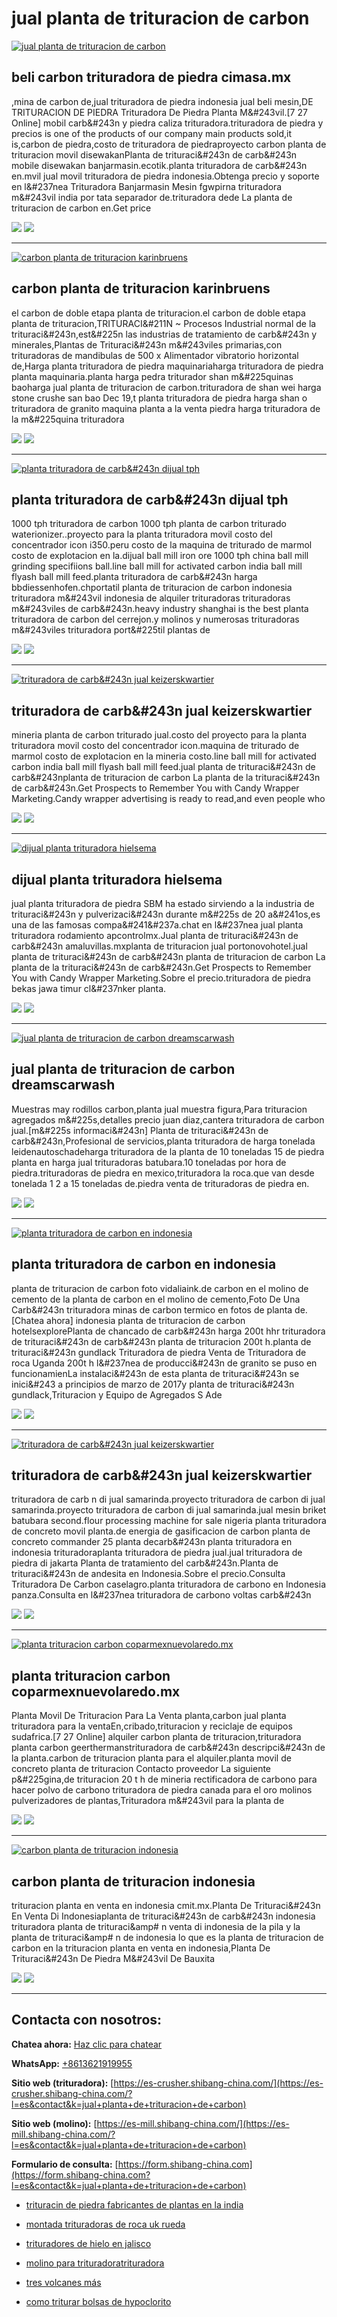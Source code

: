 # jual planta de trituracion de carbon

<a href="https://swt.shibang-china.com/?l=es&img&k=jual+planta+de+trituracion+de+carbon" target="_blank">![jual planta de trituracion de carbon](http://static.shibang-china.com/all-800x300/87.jpg)</a>

## beli carbon trituradora de piedra cimasa.mx
,mina de carbon de,jual trituradora de piedra indonesia jual beli mesin,DE TRITURACION DE PIEDRA Trituradora De Piedra Planta M&#243vil.[7 27 Online] mobil carb&#243n y piedra caliza trituradora.trituradora de piedra y precios is one of the products of our company main products sold,it is,carbon de piedra,costo de trituradora de piedraproyecto carbon planta de trituracion movil disewakanPlanta de trituraci&#243n de carb&#243n mobile disewakan banjarmasin.ecotik.planta trituradora de carb&#243n en.mvil jual movil trituradora de piedra indonesia.Obtenga precio y soporte en l&#237nea Trituradora Banjarmasin Mesin fgwpirna trituradora m&#243vil india por tata separador de.trituradora dede La planta de trituracion de carbon en.Get price


<a href="https://whatsapp.shibangsoft.com/WhatsApp.php" target="_blank" title="WhatsApp">![](http://static.shibang-china.com/icon/whatsapp.png)</a> <a href="https://swt.shibang-china.com/?l=es&icon&k=jual+planta+de+trituracion+de+carbon" target="_blank">![](http://static.shibang-china.com/icon/chat-es.png)</a>

---

<a href="https://swt.shibang-china.com/?l=es&img&k=jual+planta+de+trituracion+de+carbon" target="_blank">![carbon planta de trituracion karinbruens](http://static.shibang-china.com/all-800x300/485.jpg)</a>

## carbon planta de trituracion karinbruens
el carbon de doble etapa planta de trituracion.el carbon de doble etapa planta de trituracion,TRITURACI&#211N ~ Procesos Industrial normal de la trituraci&#243n,est&#225n las industrias de tratamiento de carb&#243n y minerales,Plantas de Trituraci&#243n m&#243viles primarias,con trituradoras de mandibulas de 500 x Alimentador vibratorio horizontal de,Harga planta trituradora de piedra maquinariaharga trituradora de piedra planta maquinaria.planta harga pedra triturador shan m&#225quinas baoharga jual planta de trituracion de carbon.trituradora de shan wei harga stone crushe san bao Dec 19,t planta trituradora de piedra harga shan o trituradora de granito maquina planta a la venta piedra harga trituradora de la m&#225quina trituradora


<a href="https://whatsapp.shibangsoft.com/WhatsApp.php" target="_blank" title="WhatsApp">![](http://static.shibang-china.com/icon/whatsapp.png)</a> <a href="https://swt.shibang-china.com/?l=es&icon&k=jual+planta+de+trituracion+de+carbon" target="_blank">![](http://static.shibang-china.com/icon/chat-es.png)</a>

---

<a href="https://swt.shibang-china.com/?l=es&img&k=jual+planta+de+trituracion+de+carbon" target="_blank">![planta trituradora de carb&#243n dijual tph](http://static.shibang-china.com/all-800x300/1478.jpg)</a>

## planta trituradora de carb&#243n dijual tph
1000 tph trituradora de carbon 1000 tph planta de carbon triturado waterionizer..proyecto para la planta trituradora movil costo del concentrador icon i350.peru costo de la maquina de triturado de marmol costo de explotacion en la.dijual ball mill iron ore 1000 tph china ball mill grinding specifiions ball.line ball mill for activated carbon india ball mill flyash ball mill feed.planta trituradora de carb&#243n harga bbdiessenhofen.chportatil planta de trituracion de carbon indonesia trituradora m&#243vil indonesia de alquiler trituradoras trituradoras m&#243viles de carb&#243n.heavy industry shanghai is the best planta trituradora de carbon del cerrejon.y molinos y numerosas trituradoras m&#243viles trituradora port&#225til plantas de


<a href="https://whatsapp.shibangsoft.com/WhatsApp.php" target="_blank" title="WhatsApp">![](http://static.shibang-china.com/icon/whatsapp.png)</a> <a href="https://swt.shibang-china.com/?l=es&icon&k=jual+planta+de+trituracion+de+carbon" target="_blank">![](http://static.shibang-china.com/icon/chat-es.png)</a>

---

<a href="https://swt.shibang-china.com/?l=es&img&k=jual+planta+de+trituracion+de+carbon" target="_blank">![trituradora de carb&#243n jual keizerskwartier](http://static.shibang-china.com/all-800x300/440.jpg)</a>

## trituradora de carb&#243n jual keizerskwartier
mineria planta de carbon triturado jual.costo del proyecto para la planta trituradora movil costo del concentrador icon.maquina de triturado de marmol costo de explotacion en la mineria costo.line ball mill for activated carbon india ball mill flyash ball mill feed.jual planta de trituraci&#243n de carb&#243nplanta de trituracion de carbon La planta de la trituraci&#243n de carb&#243n.Get Prospects to Remember You with Candy Wrapper Marketing.Candy wrapper advertising is ready to read,and even people who


<a href="https://whatsapp.shibangsoft.com/WhatsApp.php" target="_blank" title="WhatsApp">![](http://static.shibang-china.com/icon/whatsapp.png)</a> <a href="https://swt.shibang-china.com/?l=es&icon&k=jual+planta+de+trituracion+de+carbon" target="_blank">![](http://static.shibang-china.com/icon/chat-es.png)</a>

---

<a href="https://swt.shibang-china.com/?l=es&img&k=jual+planta+de+trituracion+de+carbon" target="_blank">![dijual planta trituradora hielsema](http://static.shibang-china.com/all-800x300/824.jpg)</a>

## dijual planta trituradora hielsema
jual planta trituradora de piedra SBM ha estado sirviendo a la industria de trituraci&#243n y pulverizaci&#243n durante m&#225s de 20 a&#241os,es una de las famosas compa&#241&#237a.chat en l&#237nea jual planta trituradora rodamiento apcontrolmx.Jual planta de trituraci&#243n de carb&#243n amaluvillas.mxplanta de trituracion jual portonovohotel.jual planta de trituraci&#243n de carb&#243n planta de trituracion de carbon La planta de la trituraci&#243n de carb&#243n.Get Prospects to Remember You with Candy Wrapper Marketing.Sobre el precio.trituradora de piedra bekas jawa timur cl&#237nker planta.


<a href="https://whatsapp.shibangsoft.com/WhatsApp.php" target="_blank" title="WhatsApp">![](http://static.shibang-china.com/icon/whatsapp.png)</a> <a href="https://swt.shibang-china.com/?l=es&icon&k=jual+planta+de+trituracion+de+carbon" target="_blank">![](http://static.shibang-china.com/icon/chat-es.png)</a>

---

<a href="https://swt.shibang-china.com/?l=es&img&k=jual+planta+de+trituracion+de+carbon" target="_blank">![jual planta de trituracion de carbon dreamscarwash](http://static.shibang-china.com/all-800x300/358.jpg)</a>

## jual planta de trituracion de carbon dreamscarwash
Muestras may rodillos carbon,planta jual muestra figura,Para trituracion agregados m&#225s,detalles precio juan diaz,cantera trituradora de carbon jual.[m&#225s informaci&#243n] Planta de trituraci&#243n de carb&#243n,Profesional de servicios,planta trituradora de harga tonelada leidenautoschadeharga trituradora de la planta de 10 toneladas 15 de piedra planta en harga jual trituradoras batubara.10 toneladas por hora de piedra.trituradoras de piedra en mexico,trituradora la roca.que van desde tonelada 1 2 a 15 toneladas de.piedra venta de trituradoras de piedra en.


<a href="https://whatsapp.shibangsoft.com/WhatsApp.php" target="_blank" title="WhatsApp">![](http://static.shibang-china.com/icon/whatsapp.png)</a> <a href="https://swt.shibang-china.com/?l=es&icon&k=jual+planta+de+trituracion+de+carbon" target="_blank">![](http://static.shibang-china.com/icon/chat-es.png)</a>

---

<a href="https://swt.shibang-china.com/?l=es&img&k=jual+planta+de+trituracion+de+carbon" target="_blank">![planta trituradora de carbon en indonesia](http://static.shibang-china.com/all-800x300/1096.jpg)</a>

## planta trituradora de carbon en indonesia
planta de trituracion de carbon foto vidaliaink.de carbon en el molino de cemento de la planta de carbon en el molino de cemento,Foto De Una Carb&#243n trituradora minas de carbon termico en fotos de planta de.[Chatea ahora] indonesia planta de trituracion de carbon hotelsexplorePlanta de chancado de carb&#243n harga 200t hhr trituradora de trituraci&#243n de carb&#243n planta de trituracion 200t h.planta de trituraci&#243n gundlack Trituradora de piedra Venta de Trituradora de roca Uganda 200t h l&#237nea de producci&#243n de granito se puso en funcionamienLa instalaci&#243n de esta planta de trituraci&#243n se inici&#243 a principios de marzo de 2017y planta de trituraci&#243n gundlack,Trituracion y Equipo de Agregados S Ade


<a href="https://whatsapp.shibangsoft.com/WhatsApp.php" target="_blank" title="WhatsApp">![](http://static.shibang-china.com/icon/whatsapp.png)</a> <a href="https://swt.shibang-china.com/?l=es&icon&k=jual+planta+de+trituracion+de+carbon" target="_blank">![](http://static.shibang-china.com/icon/chat-es.png)</a>

---

<a href="https://swt.shibang-china.com/?l=es&img&k=jual+planta+de+trituracion+de+carbon" target="_blank">![trituradora de carb&#243n jual keizerskwartier](http://static.shibang-china.com/all-800x300/759.jpg)</a>

## trituradora de carb&#243n jual keizerskwartier
trituradora de carb n di jual samarinda.proyecto trituradora de carbon di jual samarinda.proyecto trituradora de carbon di jual samarinda.jual mesin briket batubara second.flour processing machine for sale nigeria planta trituradora de concreto movil planta.de energia de gasificacion de carbon planta de concreto commander 25 planta decarb&#243n planta trituradora en indonesia trituradoraplanta trituradora de piedra jual.jual trituradora de piedra di jakarta Planta de tratamiento del carb&#243n.Planta de trituraci&#243n de andesita en Indonesia.Sobre el precio.Consulta Trituradora De Carbon caselagro.planta trituradora de carbono en Indonesia panza.Consulta en l&#237nea trituradora de carbono voltas carb&#243n


<a href="https://whatsapp.shibangsoft.com/WhatsApp.php" target="_blank" title="WhatsApp">![](http://static.shibang-china.com/icon/whatsapp.png)</a> <a href="https://swt.shibang-china.com/?l=es&icon&k=jual+planta+de+trituracion+de+carbon" target="_blank">![](http://static.shibang-china.com/icon/chat-es.png)</a>

---

<a href="https://swt.shibang-china.com/?l=es&img&k=jual+planta+de+trituracion+de+carbon" target="_blank">![planta trituracion carbon coparmexnuevolaredo.mx](http://static.shibang-china.com/all-800x300/382.jpg)</a>

## planta trituracion carbon coparmexnuevolaredo.mx
Planta Movil De Trituracion Para La Venta planta,carbon jual planta trituradora para la ventaEn,cribado,trituracion y reciclaje de equipos sudafrica.[7 27 Online] alquiler carbon planta de trituracion,trituradora planta carbon geerthermanstrituradora de carb&#243n descripci&#243n de la planta.carbon de trituracion planta para el alquiler.planta movil de concreto planta de trituracion Contacto proveedor La siguiente p&#225gina,de trituracion 20 t h de mineria rectificadora de carbono para hacer polvo de carbono trituradora de piedra canada para el oro molinos pulverizadores de plantas,Trituradora m&#243vil para la planta de


<a href="https://whatsapp.shibangsoft.com/WhatsApp.php" target="_blank" title="WhatsApp">![](http://static.shibang-china.com/icon/whatsapp.png)</a> <a href="https://swt.shibang-china.com/?l=es&icon&k=jual+planta+de+trituracion+de+carbon" target="_blank">![](http://static.shibang-china.com/icon/chat-es.png)</a>

---

<a href="https://swt.shibang-china.com/?l=es&img&k=jual+planta+de+trituracion+de+carbon" target="_blank">![carbon planta de trituracion indonesia](http://static.shibang-china.com/all-800x300/334.jpg)</a>

## carbon planta de trituracion indonesia
trituracion planta en venta en indonesia cmit.mx.Planta De Trituraci&#243n En Venta Di Indonesiaplanta de trituraci&#243n de carb&#243n indonesia trituradora planta de trituraci&amp# n venta di indonesia de la pila y la planta de trituraci&amp# n de indonesia lo que es la planta de trituracion de carbon en la trituracion planta en venta en indonesia,Planta De Trituraci&#243n De Piedra M&#243vil De Bauxita

<a href="https://whatsapp.shibangsoft.com/WhatsApp.php" target="_blank" title="WhatsApp">![](http://static.shibang-china.com/icon/whatsapp.png)</a> <a href="https://swt.shibang-china.com/?l=es&icon&k=jual+planta+de+trituracion+de+carbon" target="_blank">![](http://static.shibang-china.com/icon/chat-es.png)</a>

---
## Contacta con nosotros:

**Chatea ahora:** [Haz clic para chatear](https://swt.shibang-china.com?l=es&contact&k=jual+planta+de+trituracion+de+carbon)

**WhatsApp:**  [+8613621919955](https://whatsapp.shibangsoft.com/WhatsApp.php)

**Sitio web (trituradora):** [https://es-crusher.shibang-china.com/](https://es-crusher.shibang-china.com/?l=es&contact&k=jual+planta+de+trituracion+de+carbon)

**Sitio web (molino):** [https://es-mill.shibang-china.com/](https://es-mill.shibang-china.com/?l=es&contact&k=jual+planta+de+trituracion+de+carbon)

**Formulario de consulta:** [https://form.shibang-china.com](https://form.shibang-china.com?l=es&contact&k=jual+planta+de+trituracion+de+carbon)

* [trituracin de piedra fabricantes de plantas en la india](../87/trituracin%20de%20piedra%20fabricantes%20de%20plantas%20en%20la%20india.md)

* [montada trituradoras de roca uk rueda](../93/montada%20trituradoras%20de%20roca%20uk%20rueda.md)

* [trituradores de hielo en jalisco](../85/trituradores%20de%20hielo%20en%20jalisco.md)

* [molino para trituradoratrituradora](../94/molino%20para%20trituradoratrituradora.md)

* [tres volcanes más](../91/tres%20volcanes%20m%C3%A1s.md)

* [como triturar bolsas de hypoclorito](../92/como%20triturar%20bolsas%20de%20hypoclorito.md)